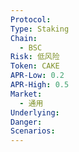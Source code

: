 ```yaml
---
Protocol: 
Type: Staking
Chain:
  - BSC
Risk: 低风险
Token: CAKE
APR-Low: 0.2
APR-High: 0.5
Market:
  - 通用
Underlying: 
Danger: 
Scenarios:
---
```

